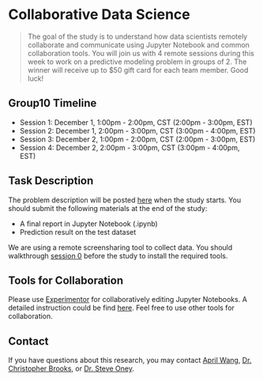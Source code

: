 <!-- Remove all the comments for each group repo -->

# Collaborative Data Science

> The goal of the study is to understand how data scientists remotely collaborate and communicate using Jupyter Notebook and common collaboration tools. You will join us with 4 remote sessions during this week to work on a predictive modeling problem in groups of 2. The winner will receive up to $50 gift card for each team member. Good luck!

## Group10 Timeline
<!-- Change the timeline for each group! -->
- Session 1: December 1, 1:00pm - 2:00pm, CST (2:00pm - 3:00pm, EST)
- Session 2: December 1, 2:00pm - 3:00pm, CST (3:00pm - 4:00pm, EST) 
- Session 3: December 2, 1:00pm - 2:00pm, CST (2:00pm - 3:00pm, EST) 
- Session 4: December 2, 2:00pm - 3:00pm, CST (3:00pm - 4:00pm, EST) 

## Task Description
The problem description will be posted [here](overview.md) when the study starts. You should submit the following materials at the end of the study:
- A final report in Jupyter Notebook (.ipynb)
- Prediction result on the test dataset

We are using a remote screensharing tool to collect data. You should walkthrough [session 0](session0.md) before the study to install the required tools.

## Tools for Collaboration
Please use [Experimentor](https://experimentor-test.mentoracademy.org) for collaboratively editing Jupyter Notebooks. A detailed instruction could be find [here](howto.md). Feel free to use other tools for collaboration.

## Contact

If you have questions about this research, you may contact [April Wang](mailto:aprilww@umich.edu), [Dr. Christopher Brooks](mailto:brooksch@umich.edu),  or [Dr. Steve Oney](mailto:soney@umich.edu).
